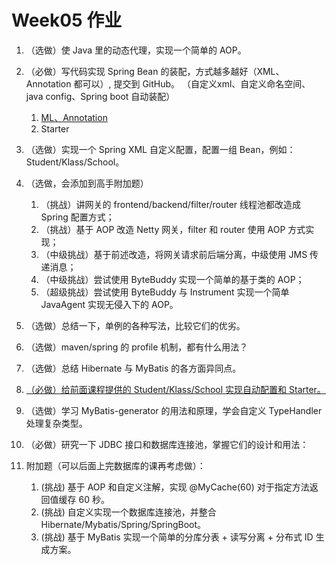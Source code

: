 # Week05 作业

1. （选做）使 Java 里的动态代理，实现一个简单的 AOP。

2. （必做）写代码实现 Spring Bean 的装配，方式越多越好（XML、Annotation 都可以）, 提交到 GitHub。 （自定义xml、自定义命名空间、java config、Spring boot 自动装配）
   1. [ML、Annotation](https://github.com/J-doIt/geektime_java_tc/blob/main/k-spring-bean/src/main/java/org/kayla/springbean/SpringMain.java)
   2. Starter
   
3. （选做）实现一个 Spring XML 自定义配置，配置一组 Bean，例如：Student/Klass/School。
4. （选做，会添加到高手附加题）
   1. （挑战）讲网关的 frontend/backend/filter/router 线程池都改造成 Spring 配置方式； 
   2. （挑战）基于 AOP 改造 Netty 网关，filter 和 router 使用 AOP 方式实现； 
   3. （中级挑战）基于前述改造，将网关请求前后端分离，中级使用 JMS 传递消息； 
   4. （中级挑战）尝试使用 ByteBuddy 实现一个简单的基于类的 AOP； 
   5. （超级挑战）尝试使用 ByteBuddy 与 Instrument 实现一个简单 JavaAgent 实现无侵入下的 AOP。
5. （选做）总结一下，单例的各种写法，比较它们的优劣。
6. （选做）maven/spring 的 profile 机制，都有什么用法？
7. （选做）总结 Hibernate 与 MyBatis 的各方面异同点。

8. [（必做）给前面课程提供的 Student/Klass/School 实现自动配置和 Starter。](https://github.com/J-doIt/geektime_java_tc/blob/main/k-spring-bean-starter/src/main/java/org/kayla/springbean/SpringbeanApplication.java)

9. （选做）学习 MyBatis-generator 的用法和原理，学会自定义 TypeHandler 处理复杂类型。
10. （必做）研究一下 JDBC 接口和数据库连接池，掌握它们的设计和用法：
11. 附加题（可以后面上完数据库的课再考虑做）：
    1. (挑战) 基于 AOP 和自定义注解，实现 @MyCache(60) 对于指定方法返回值缓存 60 秒。 
    2. (挑战) 自定义实现一个数据库连接池，并整合 Hibernate/Mybatis/Spring/SpringBoot。
    3. (挑战) 基于 MyBatis 实现一个简单的分库分表 + 读写分离 + 分布式 ID 生成方案。

